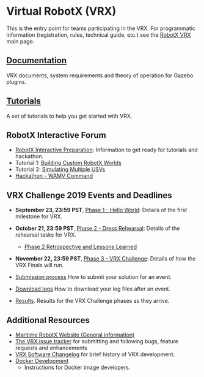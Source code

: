 # Virtual RobotX (VRX)

This is the entry point for teams participating in the VRX.  For programmatic information (registration, rules, technical guide, etc.) see the [RobotX VRX]( https://www.robotx.org/index.php/about/about-virtual-robotx) main page.

## [Documentation](https://bitbucket.org/osrf/vrx/wiki/documentation)
VRX documents, system requirements and theory of operation for Gazebo plugins. 

## [Tutorials](https://bitbucket.org/osrf/vrx/wiki/tutorials)
A set of tutorials to help you get started with VRX.

## RobotX Interactive Forum

* [RobotX Interactive Preparation](https://bitbucket.org/osrf/vrx/wiki/RobotX_Interactive_Preparation): Information to get ready for tutorials and hackathon.
* Tutorial 1: [Building Custom RobotX Worlds](https://bitbucket.org/osrf/vrx/wiki/tutorials/rxi/custom_worlds)
* Tutorial 2: [Simulating Multiple USVs](https://bitbucket.org/osrf/vrx/wiki/tutorials/rxi/multivehicle)
* [Hackathon - WAMV Command](https://bitbucket.org/osrf/vrx/wiki/tutorials/rxi/hackathon_2019)

## VRX Challenge 2019 Events and Deadlines

 * **September 23, 23:59 PST**, [Phase 1 - Hello World](https://bitbucket.org/osrf/vrx/wiki/events/19/phase1_helloworld): Details of the first milestone for VRX.

 * **October 21, 23:59 PST**, [Phase 2 - Dress Rehearsal](https://bitbucket.org/osrf/vrx/wiki/events/19/dress_rehearsal): Details of the rehearsal tasks for VRX.
    * [Phase 2 Retrospective and Lessons Learned](https://bitbucket.org/osrf/vrx/wiki/events/19/phase2_retrospective)

 * **November 22, 23:59 PST**, [Phase 3 - VRX Challenge](https://bitbucket.org/osrf/vrx/wiki/events/19/vrx_challenge): Details of how the VRX Finals will run.

 * [Submission process](https://bitbucket.org/osrf/vrx/wiki/submission_process)
How to submit your solution for an event.

 * [Download logs](https://bitbucket.org/osrf/vrx/wiki/download_logs)
How to download your log files after an event.

 * [Results](https://bitbucket.org/osrf/vrx/wiki/VRX%202019%20Results).  Results for the VRX Challenge phases as they arrive.

## Additional Resources

 * [Maritime RobotX Website (General information)](https://www.robotx.org/)
 * [The VRX issue tracker](https://bitbucket.org/osrf/vrx/issues?status=new&status=open) for submitting and following bugs, feature requests and enhancements
 * [VRX Software Changelog](https://bitbucket.org/osrf/vrx/src/default/Changelog.md) for brief history of VRX development.
 * [Docker Development](https://bitbucket.org/osrf/vrx/wiki/documentation/Docker%20Development)
    * Instructions for Docker image developers.